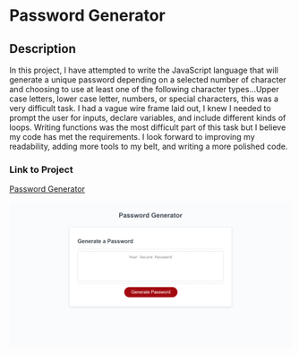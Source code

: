 # Password Generator

## Description

In this project, I have attempted to write the JavaScript language that will generate a unique password depending on a selected number of character and choosing to use at least one of the following character types...Upper case letters, lower case letter, numbers, or special characters, this was a very difficult task.  I had a vague wire frame laid out, I knew I needed to prompt the user for inputs, declare variables, and include different kinds of loops.  Writing functions was the most difficult part of this task but I believe my code has met the requirements.  I look forward to improving my readability, adding more tools to my belt, and writing a more polished code.

### Link to Project

[Password Generator](https://stevehondl.github.io/pswd-gen/)

![Alt text](./docs/pass-gen%20ss.png "screenshot of password generator")

